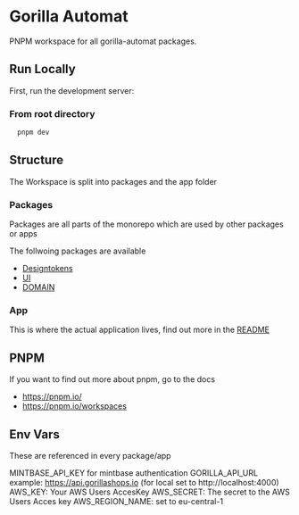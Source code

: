 # Gorilla Automat

PNPM workspace for all gorilla-automat packages.

## Run Locally

First, run the development server:

### From root directory

```bash
  pnpm dev
```

## Structure

The Workspace is split into packages and the app folder

### Packages

Packages are all parts of the monorepo which are used by other packages or apps

The follwoing packages are available

- [Designtokens](./packages/designtokens/README.md)
- [UI](./packages/ui/README.md)
- [DOMAIN](./packages/domain/README.md)

### App

This is where the actual application lives, find out more in the [README](app/README.md)

## PNPM

If you want to find out more about pnpm, go to the docs

- https://pnpm.io/
- https://pnpm.io/workspaces

## Env Vars

These are referenced in every package/app

MINTBASE_API_KEY for mintbase authentication
GORILLA_API_URL example: https://api.gorillashops.io (for local set to http://localhost:4000)
AWS_KEY: Your AWS Users AccesKey
AWS_SECRET: The secret to the AWS Users Acces key
AWS_REGION_NAME: set to eu-central-1
